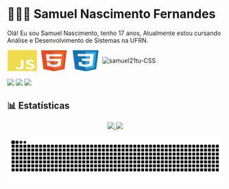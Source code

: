 # 🧑🏽‍💻 Samuel Nascimento Fernandes
Olá! Eu sou Samuel Nascimento, tenho 17 anos, Atualmente estou cursando Análise e Desenvolvimento de Sistemas na UFRN.  
  <div style="display: inline_block">
<img align="center" alt="samuel21tu-Js" height="50" width="70" src="https://raw.githubusercontent.com/devicons/devicon/master/icons/javascript/javascript-plain.svg">
<img align="center" alt="samuel21tu-HTML" height="50" width="70" src="https://raw.githubusercontent.com/devicons/devicon/master/icons/html5/html5-original.svg">
<img align="center" alt="samuel21tu-CSS" height="50" width="70" src="https://raw.githubusercontent.com/devicons/devicon/master/icons/css3/css3-original.svg">
<img align="center" alt="samuel21tu-CSS" height="50" width="70" src="https://cdn.jsdelivr.net/gh/devicons/devicon@latest/icons/cplusplus/cplusplus-original.svg" />
<br><br>  
</div>
<div>
  <a href="https://www.instagram.com/samuel321fernandes/" target="_blank"><img src="https://img.shields.io/badge/-Instagram-%23E4405F?style=for-the-badge&logo=instagram&logoColor=white"></a> 
  <a href = "(mailto:samuel321fernandes@gmail.com)"><img src="https://img.shields.io/badge/-Gmail-%23333?style=for-the-badge&logo=gmail&logoColor=white"></a> 
   <a href="https://www.linkedin.com/in/samuel-nascimento-fernandes-940158269/"target="_blank"><img src="https://img.shields.io/badge/LinkedIn-0077B5?style=for-the-badge&logo=linkedin&logoColor=white"></a> 

## 📊 Estatísticas

<div align="center">
    <a href="#">
  <img height="150em" src="https://github-readme-stats.vercel.app/api?username=samuel21tu&show_icons=true&theme=dark&include_all_commits=true&count_private=true"/>
  <img height="150em" src="https://github-readme-stats.vercel.app/api/top-langs/?username=samuel21tu&layout=compact&langs_count=7&theme=dark"/>
</div>
  
  ![Snake animation](https://github.com/samuel21tu/samuel21tu/blob/output/github-contribution-grid-snake.svg)
</div
